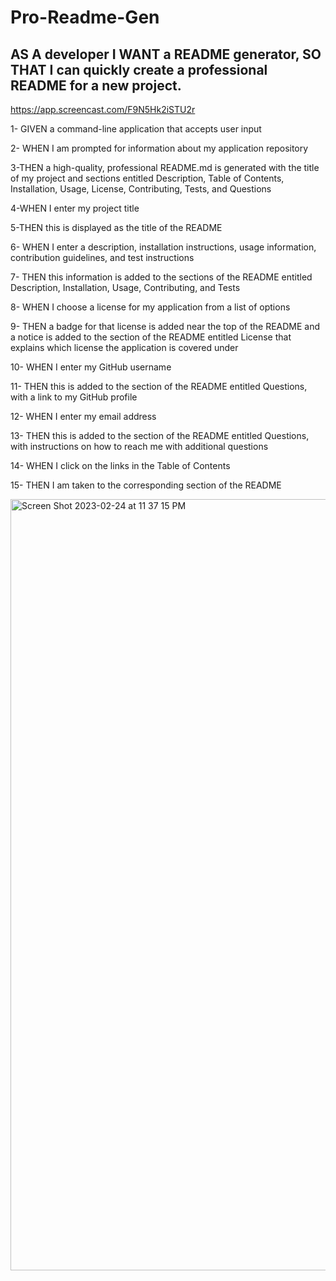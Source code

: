 # Pro-Readme-Gen

## AS A developer I WANT a README generator, SO THAT I can quickly create a professional README for a new project.

https://app.screencast.com/F9N5Hk2iSTU2r

1- GIVEN a command-line application that accepts user input

2- WHEN I am prompted for information about my application repository

3-THEN a high-quality, professional README.md is generated with the title of my project and sections entitled Description, Table of Contents, Installation, Usage, License, Contributing, Tests, and Questions

4-WHEN I enter my project title

5-THEN this is displayed as the title of the README

6- WHEN I enter a description, installation instructions, usage information, contribution guidelines, and test instructions

7- THEN this information is added to the sections of the README entitled Description, Installation, Usage, Contributing, and Tests

8- WHEN I choose a license for my application from a list of options

9- THEN a badge for that license is added near the top of the README and a notice is added to the section of the README entitled License that explains which license the application is covered under

10- WHEN I enter my GitHub username

11- THEN this is added to the section of the README entitled Questions, with a link to my GitHub profile

12- WHEN I enter my email address

13- THEN this is added to the section of the README entitled Questions, with instructions on how to reach me with additional questions

14- WHEN I click on the links in the Table of Contents

15- THEN I am taken to the corresponding section of the README


<img width="1234" alt="Screen Shot 2023-02-24 at 11 37 15 PM" src="https://user-images.githubusercontent.com/111917255/221345765-74370488-7bac-4611-b82b-8fe07e723d0d.png">






